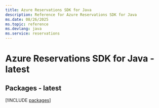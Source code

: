 ```yaml
---
title: Azure Reservations SDK for Java
description: Reference for Azure Reservations SDK for Java
ms.date: 08/26/2025
ms.topic: reference
ms.devlang: java
ms.service: reservations
---
```

# Azure Reservations SDK for Java - latest
## Packages - latest
[!INCLUDE [packages](reservations-index.md)]